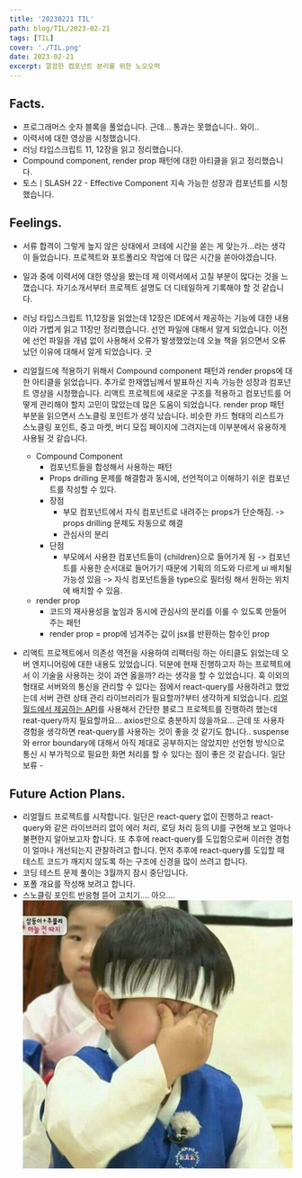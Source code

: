 ```yaml
---
title: '20230221 TIL'
path: blog/TIL/2023-02-21
tags: [TIL]
cover: './TIL.png'
date: 2023-02-21
excerpt: 깔끔한 컴포넌트 분리를 위한 노오오력
---
```



## Facts.

* 프로그래머스 숫자 블록을 풀었습니다. 근데... 통과는 못했습니다.. 와이..
* 이력서에 대한 영상을 시청했습니다.
* 러닝 타입스크립트 11, 12장을 읽고 정리했습니다. 
* Compound component, render prop 패턴에 대한 아티클을 읽고 정리했습니다. 
* 토스ㅣSLASH 22 - Effective Component 지속 가능한 성장과 컴포넌트를 시청했습니다. 

## Feelings.

* 서류 합격이 그렇게 높지 않은 상태에서 코테에 시간을 쏟는 게 맞는가...라는 생각이 들었습니다. 프로젝트와 포트폴리오 작업에 더 많은 시간을 쏟아야겠습니다. 
* 일과 중에 이력서에 대한 영상을 봤는데 제 이력서에서 고칠 부분이 많다는 것을 느꼈습니다. 자기소개서부터 프로젝트 설명도 더 디테일하게 기록해야 할 것 같습니다. 
* 러닝 타입스크립트 11,12장을 읽었는데 12장은 IDE에서 제공하는 기능에 대한 내용이라 가볍게 읽고 11장만 정리했습니다. 선언 파일에 대해서 알게 되었습니다. 이전에 선언 파일을 개념 없이 사용해서 오류가 발생했었는데 오늘 책을 읽으면서 오류 났던 이유에 대해서 알게 되었습니다. 굿
* 리얼월드에 적용하기 위해서 Compound component 패턴과 render props에 대한 아티클을 읽었습니다. 추가로 한재엽님께서 발표하신 지속 가능한 성장과 컴포넌트 영상을 시청했습니다. 리액트 프로젝트에 새로운 구조를 적용하고 컴포넌트를 어떻게 관리해야 할지 고민이 많았는데 많은 도움이 되었습니다.  render prop 패턴 부분을 읽으면서 스노클링 포인트가 생각 났습니다. 비슷한 카드 형태의 리스트가 스노클링 포인트, 중고 마켓, 버디 모집 페이지에 그려지는데 이부분에서 유용하게 사용될 것 같습니다.
	* Compound Component 
		* 컴포넌트들을 합성해서 사용하는 패턴 
		* Props drilling 문제를 해결함과 동시에, 선언적이고 이해하기 쉬운 컴포넌트를 작성할 수 있다.
		* 장점 
			* 부모 컴포넌트에서 자식 컴포넌트로 내려주는 props가 단순해짐. -> props drilling 문제도 자동으로 해결
			* 관심사의 분리 
		* 단점 
			* 부모에서 사용한 컴포넌트들이 {children}으로 들어가게 됨 -> 컴포넌트를 사용한 순서대로 들어가기 때문에 기획의 의도와 다르게 ui 배치될 가능성 있음 -> 자식 컴포넌트들을 type으로 필터링 해서 원하는 위치에 배치할 수 있음.
	* render prop
		* 코드의 재사용성을 높임과 동시에 관심사의 분리를 이룰 수 있도록 만들어 주는 패턴
		* render prop = prop에 넘겨주는 값이 jsx를 반환하는 함수인 prop
		
* 리액트 프로젝트에서 의존성 역전을 사용하여 리팩터링 하는 아티클도 읽었는데  오버 엔지니어링에 대한 내용도 있었습니다. 덕분에 현재 진행하고자 하는 프로젝트에서 이 기술을 사용하는 것이 과연 옳을까? 라는 생각을 할 수 있었습니다.  훅 이외의 형태로 서버와의 통신을 관리할 수 있다는 점에서 react-query를 사용하려고 했었는데 서버 관련 상태 관리 라이브러리가 필요할까?부터 생각하게 되었습니다. [리얼월드에서 제공하는 API](https://realworld-docs.netlify.app/docs/specs/frontend-specs/api/)를 사용해서 간단한 블로그 프로젝트를 진행하려 했는데 reat-query까지 필요할까요... axios만으로 충분하지 않을까요... 근데 또 사용자 경험을 생각하면 reat-query를 사용하는 것이 좋을 것 같기도 합니다.. suspense와 error boundary에 대해서 아직 제대로 공부하지는 않았지만 선언형 방식으로 통신 시 부가적으로 필요한 화면 처리를 할 수 있다는 점이 좋은 것 같습니다. 일단 보류 - 




## Future Action Plans.

* 리얼월드 프로젝트를 시작합니다. 일단은 react-query 없이 진행하고 react-query와 같은 라이브러리 없이 에러 처리, 로딩 처리 등의 UI를 구현해 보고 얼마나 불편한지 알아보고자 합니다. 또 추후에 react-query를 도입함으로써 이러한 경험이 얼마나 개선되는지 관찰하려고 합니다. 먼저 추후에 react-query를 도입할 때 테스트 코드가 깨지지 않도록 하는 구조에 신경을 많이 쓰려고 합니다.
* 코딩 테스트 문제 풀이는 3월까지 잠시 중단입니다.
* 포폴 개요를 작성해 보려고 합니다.
* 스노클링 포인트 반응형 뜯어 고치기.... 아으....
![](./1.jpeg)
